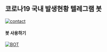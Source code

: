 ## 코로나19 국내 발생현황 텔레그램 봇
[![contact](https://badgen.net/badge/telegram/nnnlog/cyan?icon=telegram)](https://t.me/nnnlog) 

#### 봇 사용하기
[![BOT](https://badgen.net/badge/telegram/코로나19_알리미_봇/cyan?icon=telegram)](https://t.me/covid19_kr_bot) 
